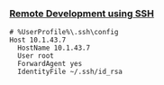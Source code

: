 ### [Remote Development using SSH](https://code.visualstudio.com/docs/remote/ssh)

```
# %UserProfile%\.ssh\config
Host 10.1.43.7
  HostName 10.1.43.7
  User root
  ForwardAgent yes
  IdentityFile ~/.ssh/id_rsa
```


